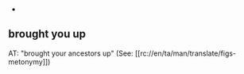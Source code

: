 *

## brought you up ##

AT: "brought your ancestors up" (See: [[rc://en/ta/man/translate/figs-metonymy]])